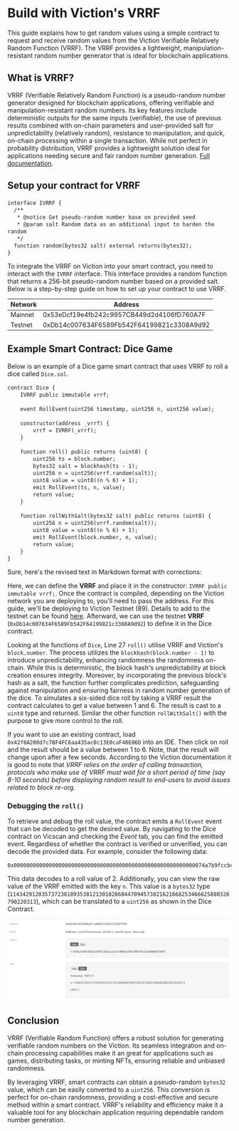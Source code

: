 # Build with Viction's VRRF

This guide explains how to get random values using a simple contract to request and receive random values from the Viction Verifiable Relatively Random Function (VRRF). The VRRF provides a lightweight, manipulation-resistant random number generator that is ideal for blockchain applications.

## What is VRRF?

VRRF (Verifiable Relatively Random Function) is a pseudo-random number generator designed for blockchain applications, offering verifiable and manipulation-resistant random numbers. Its key features include deterministic outputs for the same inputs (verifiable), the use of previous results combined with on-chain parameters and user-provided salt for unpredictability (relatively random), resistance to manipulation, and quick, on-chain processing within a single transaction. While not perfect in probability distribution, VRRF provides a lightweight solution ideal for applications needing secure and fair random number generation. [Full documentation](https://docs.viction.xyz/developer-guide/smart-contract-development/vrrf).

## Setup your contract for VRRF

```solidity
interface IVRRF {
  /**
   * @notice Get pseudo-random number base on provided seed
   * @param salt Random data as an additional input to harden the random
   */
  function random(bytes32 salt) external returns(bytes32);
}
```

To integrate the VRRF on Viction into your smart contract, you need to interact with the `IVRRF` interface. This interface provides a random function that returns a 256-bit pseudo-random number based on a provided salt. Below is a step-by-step guide on how to set up your contract to use VRRF. 

| Network  | Address                                      |
|----------|----------------------------------------------|
| Mainnet  | 0x53eDcf19e4fb242c9957CB449d2d4106fD760A7F   |
| Testnet  | 0xDb14c007634F6589Fb542F64199821c3308A9d92   |


## Example Smart Contract: Dice Game
Below is an example of a Dice game smart contract that uses VRRF to roll a dice called `Dice.sol`. 

```solidity
contract Dice {
    IVRRF public immutable vrrf;

    event RollEvent(uint256 timestamp, uint256 n, uint256 value);

    constructor(address _vrrf) {
        vrrf = IVRRF(_vrrf);
    }

    function roll() public returns (uint8) {
        uint256 ts = block.number;
        bytes32 salt = blockhash(ts - 1);
        uint256 n = uint256(vrrf.random(salt));
        uint8 value = uint8((n % 6) + 1);
        emit RollEvent(ts, n, value);
        return value;
    }

    function rollWithSalt(bytes32 salt) public returns (uint8) {
        uint256 n = uint256(vrrf.random(salt));
        uint8 value = uint8((n % 6) + 1);
        emit RollEvent(block.number, n, value);
        return value;
    }
}
```

Sure, here's the revised text in Markdown format with corrections:

Here, we can define the **VRRF** and place it in the constructor: `IVRRF public immutable vrrf;`. Once the contract is compiled, depending on the Viction network you are deploying to, you'll need to pass the address. For this guide, we'll be deploying to Viction Testnet (89). Details to add to the testnet can be found [here](https://docs.viction.xyz/developer-guide/deploy-on-viction/viction-testnet). Afterward, we can use the testnet **VRRF** (`0xDb14c007634F6589Fb542F64199821c3308A9d92`) to define it in the Dice contract.

Looking at the functions of `Dice`, Line 27 `roll()` utilise VRRF and Viction's `block.number`. The process utilizes the `blockhash(block.number - 1)` to introduce unpredictability, enhancing randomness the randomness on-chain. While this is deterministic, the block hash's unpredictability at block creation ensures integrity. Moreover, by incorporating the previous block's hash as a salt, the function further complicates prediction, safeguarding against manipulation and ensuring fairness in random number generation of the dice. To simulates a six-sided dice roll by taking a VRRF result the contract calculates to get a value between 1 and 6. The result is cast to a `uint8` type and returned. Similar the other function `rollWithSalt()` with the purpose to give more control to the roll. 

If you want to use an existing contract, load `0x42f8A200d7c7BF4FC6aa435ac0c13E0caF40E06D` into an IDE. Then click on roll and the result should be a value between 1 to 6. Note, that the result will change upon after a few seconds. According to the Viction documentation it is good to note that *VRRF relies on the order of calling transaction, protocols who make use of VRRF must wait for a short period of time (say 8-10 seconds) before displaying random result to end-users to avoid issues related to block re-org.*

### Debugging the `roll()`

To retrieve and debug the roll value, the contract emits a `RollEvent` event that can be decoded to get the desired value. By navigating to the Dice contract on Vicscan and checking the *Event* tab, you can find the emitted event. Regardless of whether the contract is verified or unverified, you can decode the provided data. For example, consider the following data:

```
0x000000000000000000000000000000000000000000000000000000000074a7b9fccbcb761acbe15e37f7956d80da55f601cf9444bc439ddadba7b93b32648a190000000000000000000000000000000000000000000000000000000000000002
```

This data decodes to a roll value of 2. Additionally, you can view the raw value of the VRRF emitted with the key `n`. This value is a `bytes32` type (`114342912035737238189353812130102868447094573821621668253466625880326790220313`), which can be translated to a `uint256` as shown in the Dice Contract.

![Roll Event Log](https://raw.githubusercontent.com/solide-project/awesome-learn-solidity/master/main/exploring-viction-ecosystem/build-with-viction-vrrf/assets/logs.png)

## Conclusion

VRRF (Verifiable Random Function) offers a robust solution for generating verifiable random numbers on the Viction. Its seamless integration and on-chain processing capabilities make it an great for applications such as games, distributing tasks, or minting NFTs, ensuring reliable and unbiased randomness.

By leveraging VRRF, smart contracts can obtain a pseudo-random `bytes32` value, which can be easily converted to a `uint256`. This conversion is perfect for on-chain randomness, providing a cost-effective and secure method within a smart contract. VRRF's reliability and efficiency make it a valuable tool for any blockchain application requiring dependable random number generation.